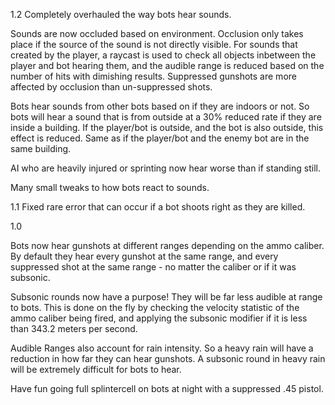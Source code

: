 1.2
Completely overhauled the way bots hear sounds.

Sounds are now occluded based on environment.
Occlusion only takes place if the source of the sound is not directly visible.
For sounds that created by the player, a raycast is used to check all objects inbetween the player and bot hearing them, and the audible range is reduced based on the number of hits with dimishing results.
Suppressed gunshots are more affected by occlusion than un-suppressed shots.

Bots hear sounds from other bots based on if they are indoors or not. So bots will hear a sound that is from outside at a 30% reduced rate if they are inside a building.
If the player/bot is outside, and the bot is also outside, this effect is reduced. Same as if the player/bot and the enemy bot are in the same building.

AI who are heavily injured or sprinting now hear worse than if standing still.

Many small tweaks to how bots react to sounds.

1.1
Fixed rare error that can occur if a bot shoots right as they are killed.

1.0

Bots now hear gunshots at different ranges depending on the ammo caliber.
By default they hear every gunshot at the same range, and every suppressed shot at the same range - no matter the caliber or if it was subsonic.

Subsonic rounds now have a purpose!
They will be far less audible at range to bots.
This is done on the fly by checking the velocity statistic of the ammo caliber being fired, and applying the subsonic modifier if it is less than 343.2 meters per second.

Audible Ranges also account for rain intensity. So a heavy rain will have a reduction in how far they can hear gunshots.
A subsonic round in heavy rain will be extremely difficult for bots to hear.

Have fun going full splintercell on bots at night with a suppressed .45 pistol.
